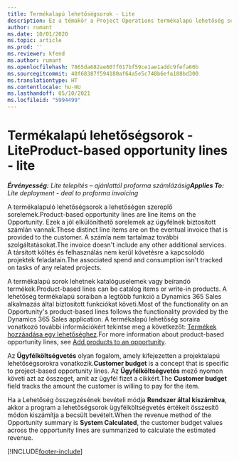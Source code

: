 ```yaml
---
title: Termékalapú lehetőségsorok - Lite
description: Ez a témakör a Project Operations termékalapú lehetőség sorelemeit ismerteti.
author: rumant
ms.date: 10/01/2020
ms.topic: article
ms.prod: ''
ms.reviewer: kfend
ms.author: rumant
ms.openlocfilehash: 7865da682ae607f017bf59ce1ae1addc9fefa60b
ms.sourcegitcommit: 40f68387f594180af64a5e5c748b6efa188bd300
ms.translationtype: HT
ms.contentlocale: hu-HU
ms.lasthandoff: 05/10/2021
ms.locfileid: "5994499"
---
```

# <a name="product-based-opportunity-lines---lite"></a><span data-ttu-id="9b5be-103">Termékalapú lehetőségsorok - Lite</span><span class="sxs-lookup"><span data-stu-id="9b5be-103">Product-based opportunity lines - lite</span></span>

<span data-ttu-id="9b5be-104">_**Érvényesség:** Lite telepítés – ajánlattól proforma számlázásig_</span><span class="sxs-lookup"><span data-stu-id="9b5be-104">_**Applies To:** Lite deployment - deal to proforma invoicing_</span></span>

<span data-ttu-id="9b5be-105">A termékalapuló lehetőségsorok a lehetőségen szereplő sorelemek.</span><span class="sxs-lookup"><span data-stu-id="9b5be-105">Product-based opportunity lines are line items on the Opportunity.</span></span> <span data-ttu-id="9b5be-106">Ezek a jól elkülöníthető sorelemek az ügyfélnek biztosított számlán vannak.</span><span class="sxs-lookup"><span data-stu-id="9b5be-106">These distinct line items are on the eventual invoice that is provided to the customer.</span></span> <span data-ttu-id="9b5be-107">A számla nem tartalmaz további szolgáltatásokat.</span><span class="sxs-lookup"><span data-stu-id="9b5be-107">The invoice doesn't include any other additional services.</span></span> <span data-ttu-id="9b5be-108">A társított költés és felhasználás nem kerül követésre a kapcsolódó projektek feladatain.</span><span class="sxs-lookup"><span data-stu-id="9b5be-108">The associated spend and consumption isn't tracked on tasks of any related projects.</span></span>

<span data-ttu-id="9b5be-109">A termékalapú sorok lehetnek katalóguselemek vagy beírandó termékek.</span><span class="sxs-lookup"><span data-stu-id="9b5be-109">Product-based lines can be catalog items or write-in products.</span></span> <span data-ttu-id="9b5be-110">A lehetőség termékalapú soraiban a legtöbb funkció a Dynamics 365 Sales alkalmazás által biztosított funkciókat követi.</span><span class="sxs-lookup"><span data-stu-id="9b5be-110">Most of the functionality on an Opportunity's product-based lines follows the functionality provided by the Dynamics 365 Sales application.</span></span> <span data-ttu-id="9b5be-111">A termékalapú lehetőség soraira vonatkozó további információkért tekintse meg a következőt: [Termékek hozzáadása egy lehetőséghez](/dynamics365/sales-enterprise/add-products-opportunity).</span><span class="sxs-lookup"><span data-stu-id="9b5be-111">For more information about product-based opportunity lines, see [Add products to an opportunity](/dynamics365/sales-enterprise/add-products-opportunity).</span></span>

<span data-ttu-id="9b5be-112">Az **Ügyfélköltségvetés** olyan fogalom, amely kifejezetten a projektalapú lehetőségsorokra vonatkozik.</span><span class="sxs-lookup"><span data-stu-id="9b5be-112">**Customer budget** is a concept that is specific to project-based opportunity lines.</span></span> <span data-ttu-id="9b5be-113">Az **Ügyfélköltségvetés** mező nyomon követi azt az összeget, amit az ügyfél fizet a cikkért.</span><span class="sxs-lookup"><span data-stu-id="9b5be-113">The **Customer budget** field tracks the amount the customer is willing to pay for the item.</span></span>

<span data-ttu-id="9b5be-114">Ha a Lehetőség összegzésének bevételi módja **Rendszer által kiszámítva**, akkor a program a lehetőségsorok ügyfélköltségvetés értékeit összesítő módon kiszámítja a becsült bevételt.</span><span class="sxs-lookup"><span data-stu-id="9b5be-114">When the revenue method of the Opportunity summary is **System Calculated**, the customer budget values across the opportunity lines are summarized to calculate the estimated revenue.</span></span> 



[!INCLUDE[footer-include](../../includes/footer-banner.md)]